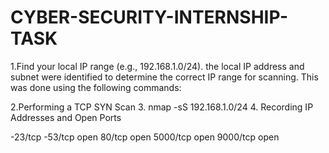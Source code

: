 # CYBER-SECURITY-INTERNSHIP-TASK

1.Find your local IP range (e.g., 192.168.1.0/24).
the local IP address and subnet were identified to determine the correct IP range for scanning. This was done using the following commands:

2.Performing a TCP SYN Scan
 3. nmap -sS 192.168.1.0/24
4. Recording IP Addresses and Open Ports

-23/tcp 
-53/tcp open 
80/tcp open 
5000/tcp open
9000/tcp open 
